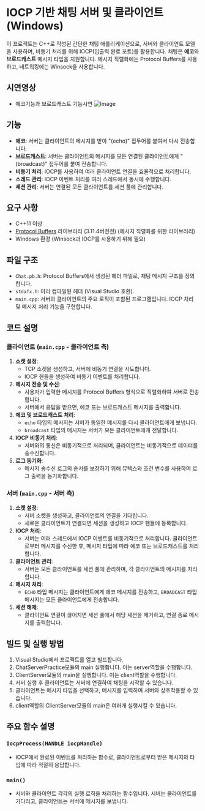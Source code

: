 # IOCP 기반 채팅 서버 및 클라이언트 (Windows)

이 프로젝트는 C++로 작성된 간단한 채팅 애플리케이션으로, 서버와 클라이언트 모델을 사용하며, 비동기 처리를 위해 IOCP(입출력 완료 포트)를 활용합니다. 채팅은 **에코**와 **브로드캐스트** 메시지 타입을 지원합니다. 메시지 직렬화에는 Protocol Buffers를 사용하고, 네트워킹에는 Winsock을 사용합니다.

## 시연영상
- 에코기능과 브로드캐스트 기능시연
![Image](https://github.com/user-attachments/assets/ce0d05a0-ed0f-47bb-bb0e-5960ca0d1a36)

## 기능
- **에코**: 서버는 클라이언트의 메시지를 받아 "(echo)" 접두어를 붙여서 다시 전송합니다.
- **브로드캐스트**: 서버는 클라이언트의 메시지를 모든 연결된 클라이언트에게 "(broadcast)" 접두어를 붙여 전송합니다.
- **비동기 처리**: IOCP를 사용하여 여러 클라이언트 연결을 효율적으로 처리합니다.
- **스레드 관리**: IOCP 이벤트 처리를 여러 스레드에서 동시에 수행합니다.
- **세션 관리**: 서버는 연결된 모든 클라이언트를 세션 풀에 관리합니다.

## 요구 사항
- C++11 이상
- [Protocol Buffers](https://developers.google.com/protocol-buffers) 라이브러리 (3.11.4버전전) (메시지 직렬화를 위한 라이브러리)
- Windows 환경 (Winsock과 IOCP를 사용하기 위해 필요)

## 파일 구조
- `Chat.pb.h`: Protocol Buffers에서 생성된 헤더 파일로, 채팅 메시지 구조를 정의합니다.
- `stdafx.h`: 미리 컴파일된 헤더 (Visual Studio 호환).
- `main.cpp`: 서버와 클라이언트의 주요 로직이 포함된 프로그램입니다. IOCP 처리 및 메시지 처리 기능을 구현합니다.

## 코드 설명

### 클라이언트 (`main.cpp` - 클라이언트 측)

1. **소켓 설정**: 
    - TCP 소켓을 생성하고, 서버에 비동기 연결을 시도합니다.
    - IOCP 핸들을 생성하여 비동기 이벤트를 처리합니다.
2. **메시지 전송 및 수신**: 
    - 사용자가 입력한 메시지를 Protocol Buffers 형식으로 직렬화하여 서버로 전송합니다.
    - 서버에서 응답을 받으면, 에코 또는 브로드캐스트 메시지를 출력합니다.
3. **에코 및 브로드캐스트 처리**: 
    - `echo` 타입의 메시지는 서버가 동일한 메시지를 다시 클라이언트에게 보냅니다.
    - `broadcast` 타입의 메시지는 서버가 모든 클라이언트에게 전달합니다.
4. **IOCP 비동기 처리**: 
    - 서버와의 통신은 비동기적으로 처리되며, 클라이언트는 비동기적으로 데이터를 송수신합니다.
5. **로그 동기화**: 
    - 메시지 송수신 로그의 순서를 보장하기 위해 뮤텍스와 조건 변수를 사용하여 로그 출력을 동기화합니다.

### 서버 (`main.cpp` - 서버 측)

1. **소켓 설정**: 
    - 서버 소켓을 생성하고, 클라이언트의 연결을 기다립니다.
    - 새로운 클라이언트가 연결되면 세션을 생성하고 IOCP 핸들에 등록합니다.
2. **IOCP 처리**: 
    - 서버는 여러 스레드에서 IOCP 이벤트를 비동기적으로 처리합니다. 클라이언트로부터 메시지를 수신한 후, 메시지 타입에 따라 에코 또는 브로드캐스트를 처리합니다.
3. **클라이언트 관리**: 
    - 서버는 모든 클라이언트를 세션 풀에 관리하며, 각 클라이언트의 메시지를 처리합니다.
4. **메시지 처리**: 
    - `ECHO` 타입 메시지는 클라이언트에게 에코 메시지를 전송하고, `BROADCAST` 타입 메시지는 모든 클라이언트에게 전송합니다.
5. **세션 해제**: 
    - 클라이언트 연결이 끊어지면 세션 풀에서 해당 세션을 제거하고, 연결 종료 메시지를 출력합니다.

## 빌드 및 실행 방법

1. Visual Studio에서 프로젝트를 열고 빌드합니다.
2. ChatServerPractice모듈의 main 실행합니다. 이는 server역할을 수행합니다.
3. ClientServer모듈의 main을 실행합니다. 이는 client역할을 수행합니다.
4. 서버 실행 후 클라이언트는 서버에 연결하여 채팅을 시작할 수 있습니다.
5. 클라이언트는 메시지 타입을 선택하고, 메시지를 입력하여 서버와 상호작용할 수 있습니다.
6. client역할의 ClientServer모듈의 main은 여러개 실행시킬 수 있습니다.

## 주요 함수 설명

### `IocpProcess(HANDLE iocpHandle)`
- IOCP에서 완료된 이벤트를 처리하는 함수로, 클라이언트로부터 받은 메시지의 타입에 따라 적절히 응답합니다.

### `main()`
- 서버와 클라이언트 각각의 실행 로직을 처리하는 함수입니다. 서버는 클라이언트를 기다리고, 클라이언트는 서버에 메시지를 보냅니다.